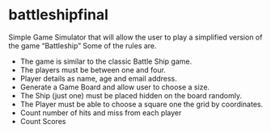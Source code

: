 # battleshipfinal
Simple Game Simulator that will allow the user to play a simplified version of the game “Battleship”
Some of the rules are.
  * The game is similar to the classic Battle Ship game.
  * The players must be between one and four.
  * Player details as name, age and email address.
  * Generate a Game Board and allow user to choose a size.
  * The Ship (just one) must be placed hidden on the board randomly.
  * The Player must be able to choose a square one the grid by coordinates.
  * Count number of hits and miss from each player
  * Count Scores
  
